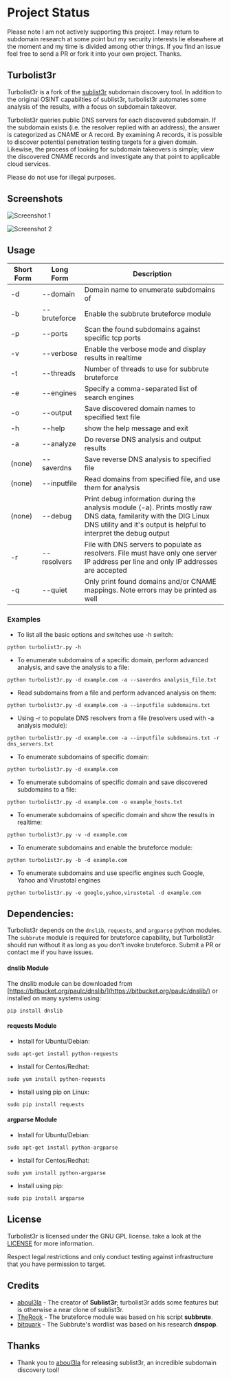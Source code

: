 # Project Status

Please note I am not actively supporting this project. I may return to subdomain research at some point but my security interests lie elsewhere at the moment and my time is divided among other things. If you find an issue feel free to send a PR or fork it into your own project. Thanks. 

## Turbolist3r

Turbolist3r is a fork of the [sublist3r](https://github.com/aboul3la/sublist3r) subdomain discovery tool. In addition to the original OSINT capabilties of sublist3r, turbolist3r automates some analysis of the results, with a focus on subdomain takeover.

Turbolist3r queries public DNS servers for each discovered subdomain. If the subdomain exists (i.e. the resolver replied with an address), the answer is categorized as CNAME or A record. By examining A records, it is possible to discover potential penetration testing targets for a given domain. Likewise, the process of looking for subdomain takeovers is simple; view the discovered CNAME records and investigate any that point to applicable cloud services.

Please do not use for illegal purposes.

## Screenshots

![Screenshot 1](https://cp270.files.wordpress.com/2019/01/turbo-lister.png)

![Screenshot 2](https://cp270.files.wordpress.com/2018/01/turbo_analysis.png)

## Usage

Short Form    | Long Form     | Description
------------- | ------------- |-------------
-d            | --domain      | Domain name to enumerate subdomains of
-b            | --bruteforce  | Enable the subbrute bruteforce module
-p            | --ports       | Scan the found subdomains against specific tcp ports
-v            | --verbose     | Enable the verbose mode and display results in realtime
-t            | --threads     | Number of threads to use for subbrute bruteforce
-e            | --engines     | Specify a comma-separated list of search engines
-o            | --output      | Save discovered domain names to specified text file
-h            | --help        | show the help message and exit
-a            | --analyze     | Do reverse DNS analysis and output results
(none)        | --saverdns    | Save reverse DNS analysis to specified file
(none)        | --inputfile   | Read domains from specified file, and use them for analysis
(none)        | --debug       | Print debug information during the analysis module (-a). Prints mostly raw DNS data, familarity with the DIG Linux DNS utility and it's output is helpful to interpret the debug output
-r            | --resolvers   | File with DNS servers to populate as resolvers. File must have only one server IP address per line and only IP addresses are accepted
-q            | --quiet       | Only print found domains and/or CNAME mappings. Note errors may be printed as well

### Examples

* To list all the basic options and switches use -h switch:

```python turbolist3r.py -h```

* To enumerate subdomains of a specific domain, perform advanced analysis, and save the analysis to a file:

``python turbolist3r.py -d example.com -a --saverdns analysis_file.txt``

* Read subdomains from a file and perform advanced analysis on them:

``python turbolist3r.py -d example.com -a --inputfile subdomains.txt``

* Using -r to populate DNS resolvers from a file (resolvers used with -a analysis module):

``python turbolist3r.py -d example.com -a --inputfile subdomains.txt -r dns_servers.txt``

* To enumerate subdomains of specific domain:

``python turbolist3r.py -d example.com``

* To enumerate subdomains of specific domain and save discovered subdomains to a file:

``python turbolist3r.py -d example.com -o example_hosts.txt``

* To enumerate subdomains of specific domain and show the results in realtime:

``python turbolist3r.py -v -d example.com``

* To enumerate subdomains and enable the bruteforce module:

``python turbolist3r.py -b -d example.com``

* To enumerate subdomains and use specific engines such Google, Yahoo and Virustotal engines

``python turbolist3r.py -e google,yahoo,virustotal -d example.com``


## Dependencies:
Turbolist3r depends on the `dnslib`, `requests`, and `argparse` python modules. The `subbrute` module is required for bruteforce capability, but Turbolist3r should run without it as long as you don't invoke bruteforce. Submit a PR or contact me if you have issues.

#### dnslib Module

The dnslib module can be downloaded from [https://bitbucket.org/paulc/dnslib/](https://bitbucket.org/paulc/dnslib/) or installed on many systems using:

``pip install dnslib``


#### requests Module

- Install for Ubuntu/Debian:
```
sudo apt-get install python-requests
```

- Install for Centos/Redhat:
```
sudo yum install python-requests
```

- Install using pip on Linux:
```
sudo pip install requests
```

#### argparse Module

- Install for Ubuntu/Debian:
```
sudo apt-get install python-argparse
```

- Install for Centos/Redhat:
```
sudo yum install python-argparse
``` 

- Install using pip:
```
sudo pip install argparse
```

## License

Turbolist3r is licensed under the GNU GPL license. take a look at the [LICENSE](https://github.com/fleetcaptain/Turbolist3r/blob/master/LICENSE) for more information.

Respect legal restrictions and only conduct testing against infrastructure that you have permission to target.

## Credits

* [aboul3la](https://github.com/aboul3la/sublist3r) - The creator of **Sublist3r**; turbolist3r adds some features but is otherwise a near clone of sublist3r. 
* [TheRook](https://github.com/TheRook/) - The bruteforce module was based on his script **subbrute**.
* [bitquark](https://github.com/bitquark) - The Subbrute's wordlist was based on his research **dnspop**.

## Thanks

* Thank you to [aboul3la](https://github.com/aboul3la/) for releasing sublist3r, an incredible subdomain discovery tool!
